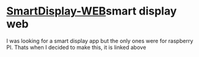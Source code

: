 # [SmartDisplay-WEB](https://inlnx.github.io/SmartDisplay-WEB/)smart display web
I was looking for a smart display app but the only ones were for raspberry PI. Thats when I decided to make this, it is linked above
